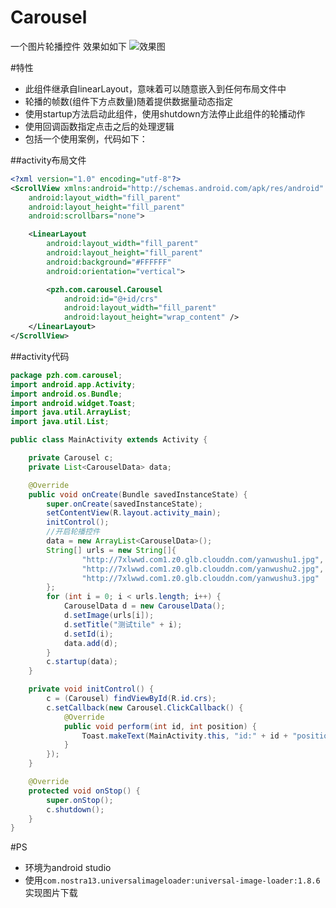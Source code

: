 # Carousel
一个图片轮播控件
效果如如下
![效果图](http://7xlwwd.com1.z0.glb.clouddn.com/yanwushuS50919-220901.jpg)

#特性

- 此组件继承自linearLayout，意味着可以随意嵌入到任何布局文件中
- 轮播的帧数(组件下方点数量)随着提供数据量动态指定
- 使用startup方法启动此组件，使用shutdown方法停止此组件的轮播动作
- 使用回调函数指定点击之后的处理逻辑
- 包括一个使用案例，代码如下：

##activity布局文件
```xml
<?xml version="1.0" encoding="utf-8"?>
<ScrollView xmlns:android="http://schemas.android.com/apk/res/android"
    android:layout_width="fill_parent"
    android:layout_height="fill_parent"
    android:scrollbars="none">

    <LinearLayout
        android:layout_width="fill_parent"
        android:layout_height="fill_parent"
        android:background="#FFFFFF"
        android:orientation="vertical">

        <pzh.com.carousel.Carousel
            android:id="@+id/crs"
            android:layout_width="fill_parent"
            android:layout_height="wrap_content" />
    </LinearLayout>
</ScrollView>
```

##activity代码
```java
package pzh.com.carousel;
import android.app.Activity;
import android.os.Bundle;
import android.widget.Toast;
import java.util.ArrayList;
import java.util.List;

public class MainActivity extends Activity {

    private Carousel c;
    private List<CarouselData> data;

    @Override
    public void onCreate(Bundle savedInstanceState) {
        super.onCreate(savedInstanceState);
        setContentView(R.layout.activity_main);
        initControl();
        //开启轮播控件
        data = new ArrayList<CarouselData>();
        String[] urls = new String[]{
                "http://7xlwwd.com1.z0.glb.clouddn.com/yanwushu1.jpg",
                "http://7xlwwd.com1.z0.glb.clouddn.com/yanwushu2.jpg",
                "http://7xlwwd.com1.z0.glb.clouddn.com/yanwushu3.jpg"
        };
        for (int i = 0; i < urls.length; i++) {
            CarouselData d = new CarouselData();
            d.setImage(urls[i]);
            d.setTitle("测试tile" + i);
            d.setId(i);
            data.add(d);
        }
        c.startup(data);
    }

    private void initControl() {
        c = (Carousel) findViewById(R.id.crs);
        c.setCallback(new Carousel.ClickCallback() {
            @Override
            public void perform(int id, int position) {
                Toast.makeText(MainActivity.this, "id:" + id + "position" + position + "title:" + data.get(position).getTitle(), Toast.LENGTH_LONG).show();
            }
        });
    }

    @Override
    protected void onStop() {
        super.onStop();
        c.shutdown();
    }
}
```

#PS

- 环境为android studio
- 使用`com.nostra13.universalimageloader:universal-image-loader:1.8.6`实现图片下载

